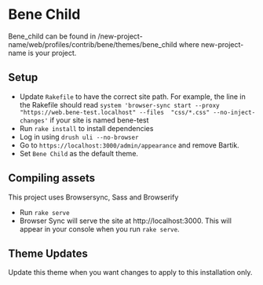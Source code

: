 # Bene Child

Bene_child can be found in 
/new-project-name/web/profiles/contrib/bene/themes/bene_child 
where new-project-name is your project.

## Setup
- Update `Rakefile` to have the correct site path.
  For example, the line in the Rakefile should read
  `system 'browser-sync start --proxy 
  "https://web.bene-test.localhost" --files 
  "css/*.css" --no-inject-changes'`
  if your site is named bene-test
- Run `rake install` to install dependencies
- Log in using `drush uli --no-browser`
- Go to `https://localhost:3000/admin/appearance` and remove Bartik.
- Set `Bene Child` as the default theme.

## Compiling assets
This project uses Browsersync, Sass and Browserify
- Run `rake serve`
- Browser Sync will serve the site at http://localhost:3000.
  This will appear in your console when you run `rake serve`.

## Theme Updates
Update this theme when you want changes to apply to this installation only.

